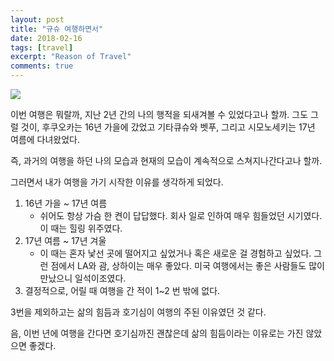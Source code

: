 ```yaml
---
layout: post
title: "규슈 여행하면서"
date: 2018-02-16
tags: [travel]
excerpt: "Reason of Travel"
comments: true
---
```


![](https://raw.githubusercontent.com/ParkJude/parkjude.github.io/master/assets/img/travel_beppu.jpg)

이번 여행은 뭐랄까, 지난 2년 간의 나의 행적을 되새겨볼 수 있었다고나 할까. 그도 그럴 것이, 후쿠오카는 16년 가을에 갔었고 기타큐슈와 벳푸, 그리고 시모노세키는 17년 여름에 다녀왔었다.

즉, 과거의 여행을 하던 나의 모습과 현재의 모습이 계속적으로 스쳐지나간다고나 할까.

그러면서 내가 여행을 가기 시작한 이유를 생각하게 되었다. 

1. 16년 가을 ~ 17년 여름
	- 쉬어도 항상 가슴 한 켠이 답답했다. 회사 일로 인하여 매우 힘들었던 시기였다. 이 때는 힐링 위주였다.
2. 17년 여름 ~ 17년 겨울
	- 이 때는 혼자 낯선 곳에 떨어지고 싶었거나 혹은 새로운 걸 경험하고 싶었다. 그런 점에서 LA와 괌, 상하이는 매우 좋았다. 미국 여행에서는 좋은 사람들도 많이 만났으니 일석이조였다.
3. 결정적으로, 어릴 때 여행을 간 적이 1~2 번 밖에 없다.

3번을 제외하고는 삶의 힘듬과 호기심이 여행의 주된 이유였던 것 같다.

음, 이번 년에 여행을 간다면 호기심까진 괜찮은데 삶의 힘듬이라는 이유로는 가진 않았으면 좋겠다.

